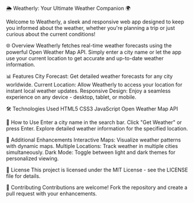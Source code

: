 🌦️ Weatherly: Your Ultimate Weather Companion 🌍

Welcome to Weatherly, a sleek and responsive web app designed to keep you informed about the weather, whether you're planning a trip or just curious about the current conditions!

🌐 Overview
Weatherly fetches real-time weather forecasts using the powerful Open Weather Map API. Simply enter a city name or let the app use your current location to get accurate and up-to-date weather information.

📊 Features
City Forecast: Get detailed weather forecasts for any city worldwide.
Current Location: Allow Weatherly to access your location for instant local weather updates.
Responsive Design: Enjoy a seamless experience on any device - desktop, tablet, or mobile.

🛠️ Technologies Used
HTML5
CSS3
JavaScript
Open Weather Map API

🌟 How to Use
Enter a city name in the search bar.
Click "Get Weather" or press Enter.
Explore detailed weather information for the specified location.

🌈 Additional Enhancements
Interactive Maps: Visualize weather patterns with dynamic maps.
Multiple Locations: Track weather in multiple cities simultaneously.
Dark Mode: Toggle between light and dark themes for personalized viewing.

📖 License
This project is licensed under the MIT License - see the LICENSE file for details.

🙌 Contributing
Contributions are welcome! Fork the repository and create a pull request with your enhancements.
